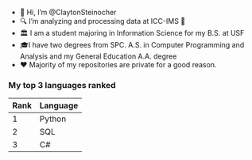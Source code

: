 <ul>
<li>👋 Hi, I’m @ClaytonSteinocher</li>
<li>🔍 I’m analyzing and processing data at ICC-IMS 🚀</li>
<li>🏛️ I am a student majoring in Information Science for my B.S. at USF</li>
<li>🎓I have two degrees from SPC. A.S. in Computer Programming and Analysis and my General Education A.A. degree</li>
<li>❤️ Majority of my repositories are private for a good reason.</li>
</ul>

### My top 3 languages ranked
| Rank | Language |
|------|-----------|
|     1| Python|
|     2|  SQL  |
|     3|   C#  |
<!---
ClaytonSteinocher/ClaytonSteinocher is a ✨ special ✨ repository because its `README.md` (this file) appears on your GitHub profile.
You can click the Preview link to take a look at your changes.
--->

